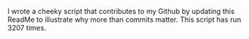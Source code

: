 I wrote a cheeky script that contributes to my Github by updating this ReadMe to illustrate why more than commits matter. This script has run 3207 times.